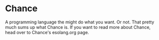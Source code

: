 # Chance
A programming language the might do what you want. Or not. That pretty much sums up what Chance is.
If you want to read more about Chance, head over to Chance's esolang.org page.
